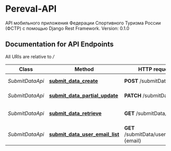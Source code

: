 # Pereval-API

API мобильного приложения Федерации Спортивного Туризма России (ФСТР) с помощью Django Rest Framework.
Version: 0.1.0

## Documentation for API Endpoints

All URIs are relative to */*

Class | Method | HTTP request | Description
------------ | ------------- | ------------- | -------------
*SubmitDataApi* | [**submit_data_create**](docs/SubmitDataApi.md#submit_data_create) | **POST** /submitData | Добавление перевала
*SubmitDataApi* | [**submit_data_partial_update**](docs/SubmitDataApi.md#submit_data_partial_update) | **PATCH** /submitData/{id}/ |  Редактирование перевала
*SubmitDataApi* | [**submit_data_retrieve**](docs/SubmitDataApi.md#submit_data_retrieve) | **GET** /submitData/{id}/ | Извлечение данных о перевале
*SubmitDataApi* | [**submit_data_user_email_list**](docs/SubmitDataApi.md#submit_data_user_email_list) | **GET** /submitData/user__email&#x3D;{email} | 
